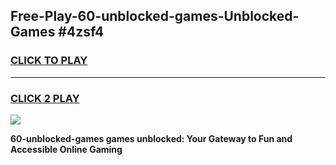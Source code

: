 
## Free-Play-60-unblocked-games-Unblocked-Games #4zsf4
<h3>
<a href="https://news.freeplayer.one?title=60-unblocked-games&ref=8M">CLICK TO PLAY</a></h3>
<hr>

<h3>
<a href="https://news.freeplayer.one?title=60-unblocked-games&ref=8M">CLICK 2 PLAY</a>
  
</h3>

<a href="https://news.freeplayer.one?title=60-unblocked-games&ref=8M"><img src="https://clearcache.store/games.png"></a>


**60-unblocked-games games unblocked: Your Gateway to Fun and Accessible Online Gaming**
